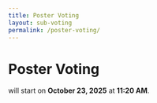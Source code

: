 ```yaml
---
title: Poster Voting
layout: sub-voting
permalink: /poster-voting/
---
```


<html lang="en">
<head>
<meta charset="UTF-8" />
<meta name="viewport" content="width=device-width, initial-scale=1" />
<title>Poster Voting – Coming Soon</title>
</head>
<body>
  <div class="container">
    <h1>Poster Voting</h1>
    <p>will start on <strong>October 23, 2025</strong> at <strong>11:20 AM</strong>.</p>
  </div>
</body>
</html>
